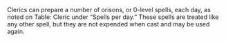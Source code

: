 Clerics can prepare a number of orisons, or 0-level spells, each day, as noted on Table: Cleric under “Spells per day.” These spells are treated like any other spell, but they are not expended when cast and may be used again.